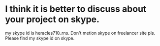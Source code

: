 # I think it is better to discuss about your project on skype.
my skype id is heracles710_rns.
Don't metion skype on freelancer site pls.
Please find my skype id on skype.
